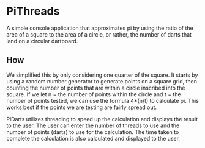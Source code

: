 # PiThreads

A simple console application that approximates pi by using the ratio of the area of a square to the area of a circle, or rather, the number of darts that land on a circular dartboard.

## How

We simplified this by only considering one quarter of the square. It starts by using a random number generator to generate points on a square grid, then counting the number of points that are within a circle inscribed into the square. If we let n = the number of points within the circle and t = the number of points tested, we can use the formula 4*(n/t) to calculate pi. This works best if the points we are testing are fairly spread out.

PiDarts utilizes threading to speed up the calculation and displays the result to the user. The user can enter the number of threads to use and the number of points (darts) to use for the calculation. The time taken to complete the calculation is also calculated and displayed to the user.